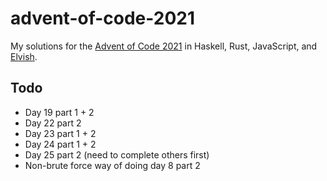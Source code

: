 # advent-of-code-2021

My solutions for the [Advent of Code 2021](https://adventofcode.com/2021) in
Haskell, Rust, JavaScript, and [Elvish](https://elv.sh).

## Todo

- Day 19 part 1 + 2
- Day 22 part 2
- Day 23 part 1 + 2
- Day 24 part 1 + 2
- Day 25 part 2 (need to complete others first)
- Non-brute force way of doing day 8 part 2
